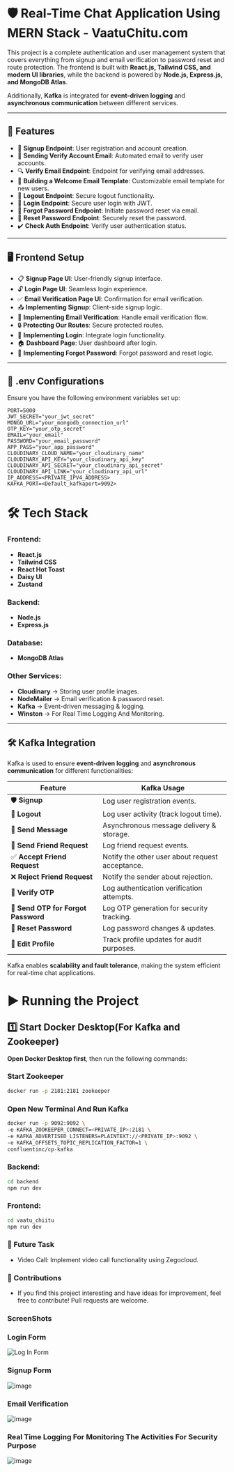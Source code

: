 # 🛡️ Real-Time Chat Application Using MERN Stack - VaatuChitu.com  

This project is a complete authentication and user management system that covers everything from signup and email verification to password reset and route protection. The frontend is built with **React.js, Tailwind CSS, and modern UI libraries**, while the backend is powered by **Node.js, Express.js, and MongoDB Atlas**.  

Additionally, **Kafka** is integrated for **event-driven logging** and **asynchronous communication** between different services.  

---

## 🚀 Features  

- 🔐 **Signup Endpoint**: User registration and account creation.  
- 📧 **Sending Verify Account Email**: Automated email to verify user accounts.  
- 🔍 **Verify Email Endpoint**: Endpoint for verifying email addresses.  
- 📄 **Building a Welcome Email Template**: Customizable email template for new users.  
- 🚪 **Logout Endpoint**: Secure logout functionality.  
- 🔑 **Login Endpoint**: Secure user login with JWT.  
- 🔄 **Forgot Password Endpoint**: Initiate password reset via email.  
- 🔁 **Reset Password Endpoint**: Securely reset the password.  
- ✔️ **Check Auth Endpoint**: Verify user authentication status.  

---

## 🖥️ Frontend Setup  

- 📋 **Signup Page UI**: User-friendly signup interface.  
- 🔓 **Login Page UI**: Seamless login experience.  
- ✅ **Email Verification Page UI**: Confirmation for email verification.  
- 📤 **Implementing Signup**: Client-side signup logic.  
- 📧 **Implementing Email Verification**: Handle email verification flow.  
- 🔒 **Protecting Our Routes**: Secure protected routes.  
- 🔑 **Implementing Login**: Integrate login functionality.  
- 🏠 **Dashboard Page**: User dashboard after login.  
- 🔄 **Implementing Forgot Password**: Forgot password and reset logic.  

---

## 🔧 .env Configurations  

Ensure you have the following environment variables set up:  

```env
PORT=5000
JWT_SECRET="your_jwt_secret"
MONGO_URL="your_mongodb_connection_url"
OTP_KEY="your_otp_secret"
EMAIL="your_email"
PASSWORD="your_email_password"
APP_PASS="your_app_password"
CLOUDINARY_CLOUD_NAME="your_cloudinary_name"
CLOUDINARY_API_KEY="your_cloudinary_api_key"
CLOUDINARY_API_SECRET="your_cloudinary_api_secret"
CLOUDINARY_API_LINK="your_cloudinary_api_url"
IP_ADDRESS=<PRIVATE_IPV4_ADDRESS>
KAFKA_PORT=<Default_kafkaport=9092>
```
# 🛠️ Tech Stack  

### **Frontend:**  
- **React.js**  
- **Tailwind CSS**  
- **React Hot Toast**  
- **Daisy UI**  
- **Zustand**  

### **Backend:**  
- **Node.js**  
- **Express.js**  

### **Database:**  
- **MongoDB Atlas**  

### **Other Services:**  
- **Cloudinary** → Storing user profile images.  
- **NodeMailer** → Email verification & password reset.  
- **Kafka** → Event-driven messaging & logging.  
- **Winston** -> For Real Time Logging And Monitoring.
---


## 🛠️ Kafka Integration  

Kafka is used to ensure **event-driven logging** and **asynchronous communication** for different functionalities:  

| **Feature**                         | **Kafka Usage**                                       |
|-------------------------------------|-------------------------------------------------------|
| 🛡 **Signup**                       | Log user registration events.                         | 
| 🚪 **Logout**                       | Log user activity (track logout time).               |
| 💬 **Send Message**                 | Asynchronous message delivery & storage.             |
| 🤝 **Send Friend Request**          | Log friend request events.                           |
| ✅ **Accept Friend Request**        | Notify the other user about request acceptance.      |
| ❌ **Reject Friend Request**        | Notify the sender about rejection.                   |
| 🔢 **Verify OTP**                   | Log authentication verification attempts.            |
| 📩 **Send OTP for Forgot Password** | Log OTP generation for security tracking.            |
| 🔄 **Reset Password**               | Log password changes & updates.                      |
| 📝 **Edit Profile**                 | Track profile updates for audit purposes.            |

Kafka enables **scalability and fault tolerance**, making the system efficient for real-time chat applications.  



# ▶️ Running the Project  

## **1️⃣ Start Docker Desktop(For Kafka and Zookeeper)**  

**Open Docker Desktop first**, then run the following commands:  

### **Start Zookeeper**  
```sh
docker run -p 2181:2181 zookeeper
```

### Open New Terminal And Run Kafka

```sh
docker run -p 9092:9092 \
-e KAFKA_ZOOKEEPER_CONNECT=<PRIVATE_IP>:2181 \
-e KAFKA_ADVERTISED_LISTENERS=PLAINTEXT://<PRIVATE_IP>:9092 \
-e KAFKA_OFFSETS_TOPIC_REPLICATION_FACTOR=1 \
confluentinc/cp-kafka
```

### Backend:
```bash
cd backend
npm run dev
```

### Frontend:
```bash
cd vaatu_chiitu
npm run dev
```

### 🎯 Future Task
- Video Call: Implement video call functionality using Zegocloud.
### 🤝 Contributions
- If you find this project interesting and have ideas for improvement, feel free to contribute! Pull requests are welcome.

### ScreenShots

### Login Form
![Log In Form](https://github.com/user-attachments/assets/8e8a08f9-57e4-403d-93d1-6bdca6407af4)

### Signup Form
![image](https://github.com/user-attachments/assets/bc856c66-cf6a-4008-9348-e1b4af3ad881)

### Email Verification

![image](https://github.com/user-attachments/assets/dd057e71-30f2-4951-a25f-3b69a5342d75)

### Real Time Logging For Monitoring The Activities For Security Purpose 

![image](https://github.com/user-attachments/assets/3a0f9acb-9cfa-4b4e-b105-4d67493542c2)



